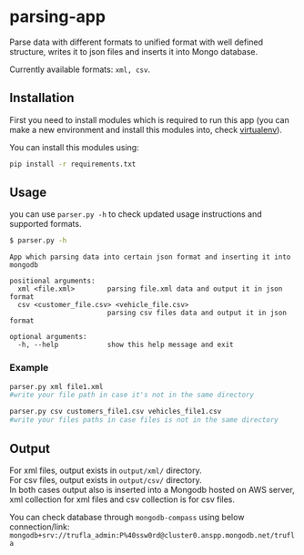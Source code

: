 # parsing-app

Parse data with different formats to unified format with well defined structure, writes it to json files and inserts it into Mongo database.

Currently available formats: ```xml, csv```. 

## Installation

First you need to install modules which is required to run this app (you can make a new environment and install this modules into, check [virtualenv](https://virtualenv.pypa.io/en/latest/index.html)).

You can install this modules using:
```bash
pip install -r requirements.txt
```

## Usage
you can use ```parser.py -h``` to check updated usage instructions and supported formats.
```bash
$ parser.py -h
```
```
App which parsing data into certain json format and inserting it into mongodb

positional arguments:
  xml <file.xml>        parsing file.xml data and output it in json format
  csv <customer_file.csv> <vehicle_file.csv>
                        parsing csv files data and output it in json format

optional arguments:
  -h, --help            show this help message and exit
```
### Example
```python
parser.py xml file1.xml
#write your file path in case it's not in the same directory

parser.py csv customers_file1.csv vehicles_file1.csv
#write your files paths in case files is not in the same directory
```

## Output
For xml files, output exists in ```output/xml/``` directory.  
For csv files, output exists in ```output/csv/``` directory.  
In both cases output also is inserted into a Mongodb hosted on AWS server, xml collection for xml files and csv collection is for csv files.

You can check database through ```mongodb-compass``` using below connection/link:  
```mongodb+srv://trufla_admin:P%40ssw0rd@cluster0.anspp.mongodb.net/trufla```
